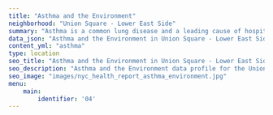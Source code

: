 ```yaml
---
title: "Asthma and the Environment"
neighborhood: "Union Square - Lower East Side"
summary: "Asthma is a common lung disease and a leading cause of hospitalizations for children under 15 years old. This report provides a summary of asthma indicators by neighborhood. It also describes housing and neighborhood characteristics that can make asthma worse."
data_json: "Asthma and the Environment in Union Square - Lower East Side"
content_yml: "asthma"
type: location
seo_title: "Asthma and the Environment in Union Square - Lower East Side"
seo_description: "Asthma and the Environment data profile for the Union Square - Lower East Side neighborhood of NYC."
seo_image: "images/nyc_health_report_asthma_environment.jpg"
menu:
    main:
        identifier: '04'
---
```


